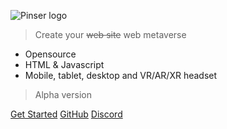 ![Pinser logo](https://www.digipair.aiassets/images/logo/logo.png)

> Create your <strike>web site</strike> web metaverse

- Opensource
- HTML & Javascript
- Mobile, tablet, desktop and VR/AR/XR headset

> Alpha version

[Get Started](#main)
[GitHub](https://github.com/digipair/digipair-vision)
[Discord](https://discord.gg/kCqF8xaMHJ)
